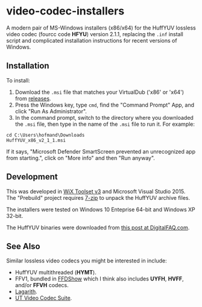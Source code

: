 # video-codec-installers

A modern pair of MS-Windows installers (x86/x64) for the HuffYUV lossless video codec (fourcc code **HFYU**) version 2.1.1, replacing the `.inf` install script and complicated installation instructions for recent versions of Windows.

## Installation

To install:

1. Download the `.msi` file that matches your VirtualDub ('x86' or 'x64') from [releases](https://github.com/hofmand/video-codec-installers/releases).
2. Press the Windows key, type `cmd`, find the "Command Prompt" App, and click "Run As Administrator".
3. In the command prompt, switch to the directory where you downloaded the `.msi` file, then type in the name of the `.msi` file to run it. For example:
```
cd C:\Users\hofmand\Downloads
HuffYUV_x86_v2_1_1.msi
```

If it says, "Microsoft Defender SmartScreen prevented an unrecognized app from starting.", click on "More info" and then "Run anyway".

## Development

This was developed in [WiX Toolset v3](https://wixtoolset.org/) and Microsoft Visual Studio 2015. The "Prebuild" project requires [7-zip](https://www.7-zip.org/) to unpack the HuffYUV archive files.

The installers were tested on Windows 10 Enteprise 64-bit and Windows XP 32-bit.

The HuffYUV binaries were downloaded from [this post at DigitalFAQ.com](http://www.digitalfaq.com/forum/video-conversion/1727-virtualdub-filters-pre.html).

## See Also

Similar lossless video codecs you might be interested in include:

* HuffYUV multithreaded (**HYMT**).
* FFV1, bundled in [FFDShow](https://www.videohelp.com/software/ffdshow) which I think also includes **UYFH**, **HVFF**, and/or **FFVH** codecs.
* [Lagarith](https://www.videohelp.com/software/Lagarith-Lossless-Video-Codec).
* [UT Video Codec Suite](https://www.videohelp.com/software/Ut-Video-Codec-Suite).
